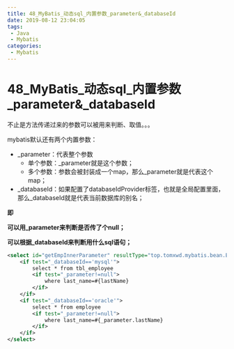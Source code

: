 ```yaml
---
title: 48_MyBatis_动态sql_内置参数_parameter&_databaseId
date: 2019-08-12 23:04:05
tags: 
 - Java
 - Mybatis
categories:
 - Mybatis
---
```


# 48_MyBatis\_动态sql\_内置参数_parameter&\_databaseId

不止是方法传递过来的参数可以被用来判断、取值。。。

mybatis默认还有两个内置参数：

- _parameter：代表整个参数
  - 单个参数：_parameter就是这个参数；
  - 多个参数：参数会被封装成一个map，那么_parameter就是代表这个map；
- _databaseId：如果配置了databaseIdProvider标签，也就是全局配置里面，那么\_databaseId就是代表当前数据库的别名；



**即**

**可以用_parameter来判断是否传了个null；**

**可以根据_databaseId来判断用什么sql语句；**

```xml
<select id="getEmpInnerParameter" resultType="top.tomxwd.mybatis.bean.Employee">
    <if test="_databaseId=='mysql'">
        select * from tbl_employee
        <if test="_parameter!=null">
            where last_name=#{lastName}
        </if>
    </if>
    <if test="_databaseId=='oracle'">
        select * from employee
        <if test="_parameter!=null">
            where last_name=#{_parameter.lastName}
        </if>
    </if>
</select>
```

